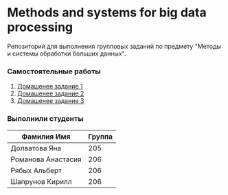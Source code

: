 # Methods and systems for big data processing

Репозиторий для выполнения групповых заданий по предмету "Методы и системы обработки больших данных".

 ### Cамостоятельные работы
1. [Домашенее задание 1](lab1/)
2. [Домашенее задание 2](lab2/)
3. [Домашенее задание 3](lab3/)

### Выполнили студенты
Фамилия Имя | Группа
-|-
Долватова Яна | 205
Романова Анастасия | 206
Рябых Альберт | 206
Шапрунов Кирилл | 206
